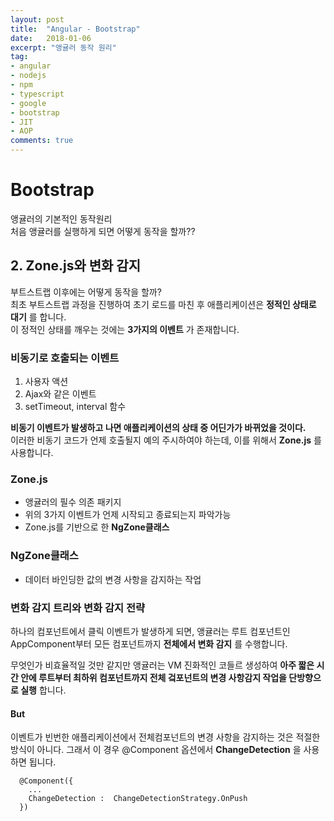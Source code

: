 ```yaml
---
layout: post
title:  "Angular - Bootstrap"
date:   2018-01-06
excerpt: "앵귤러 동작 원리"
tag:
- angular
- nodejs
- npm
- typescript
- google
- bootstrap
- JIT
- AOP
comments: true
---
```

**Bootstrap**
===
앵귤러의 기본적인 동작원리<br>
처음 앵귤러를 실행하게 되면 어떻게 동작을 할까??

## 2. Zone.js와 변화 감지
부트스트랩 이후에는 어떻게 동작을 할까?<br>
최초 부트스트랩 과정을 진행하여 초기 로드를 마친 후 애플리케이션은 **정적인 상태로 대기** 를 합니다.<br>
이 정적인 상태를 깨우는 것에는 **3가지의 이벤트** 가 존재합니다.

### 비동기로 호출되는 이벤트
  1. 사용자 액션
  2. Ajax와 같은 이벤트
  3. setTimeout, interval 함수

**비동기 이벤트가 발생하고 나면 애플리케이션의 상태 중 어딘가가 바뀌었을 것이다.**<br>
이러한 비동기 코드가 언제 호출될지 예의 주시하여야 하는데, 이를 위해서 **Zone.js** 를 사용합니다.

### Zone.js

  - 앵귤러의 필수 의존 패키지
  - 위의 3가지 이벤트가 언제 시작되고 종료되는지 파악가능
  - Zone.js를 기반으로 한 **NgZone클래스**

### **NgZone클래스**

  - 데이터 바인딩한 값의 변경 사항을 감지하는 작업

### 변화 감지 트리와 변화 감지 전략
하나의 컴포넌트에서 클릭 이벤트가 발생하게 되면, 앵귤러는 루트 컴포넌트인 AppComponent부터 모든 컴포넌트까지 **전체에서 변화 감지** 를 수행합니다.<br>

무엇인가 비효율적일 것만 같지만 앵귤러는 VM 진화적인 코들르 생성하여 **아주 짧은 시간 안에 루트부터 최하위 컴포넌트까지 전체 겈포넌트의 변경 사항감지 작업을 단방향으로 실행** 합니다.

#### But
이벤트가 빈번한 애플리케이션에서 전체컴포넌트의 변경 사항을 감지하는 것은 적절한 방식이 아니다. 그래서 이 경우 @Component 옵션에서 **ChangeDetection** 을 사용하면 됩니다.

```
  @Component({
    ...
    ChangeDetection :  ChangeDetectionStrategy.OnPush
  })

```
